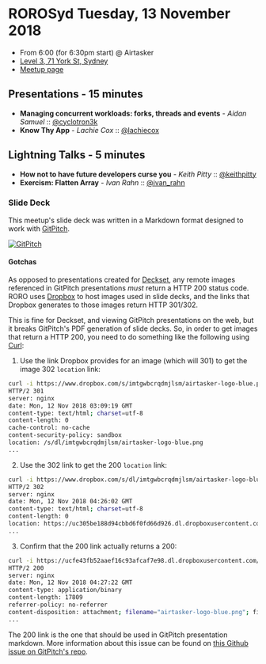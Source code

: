 # ROROSyd Tuesday, 13 November 2018

- From 6:00 (for 6:30pm start) @ Airtasker 
- [Level 3, 71 York St, Sydney][]
- [Meetup page][]

## Presentations - 15 minutes

- **Managing concurrent workloads: forks, threads and events** - _Aidan Samuel_ :: [@cyclotron3k][]
- **Know Thy App** - _Lachie Cox_ :: [@lachiecox][]

## Lightning Talks - 5 minutes

- **How not to have future developers curse you** - _Keith Pitty_ :: [@keithpitty][]
- **Exercism: Flatten Array** - _Ivan Rahn_ :: [@ivan_rahn][]

### Slide Deck

This meetup's slide deck was written in a Markdown format designed to work with
[GitPitch][].

[![GitPitch][GitPitch Badge]][GitPitch Presentation]

#### Gotchas

As opposed to presentations created for [Deckset][], any remote images
referenced in GitPitch presentations _must_ return a HTTP 200 status code.
RORO uses [Dropbox][] to host images used in slide decks, and the links that
Dropbox generates to those images return HTTP 301/302.

This is fine for Deckset, and viewing GitPitch presentations on the web, but it
breaks GitPitch's PDF generation of slide decks. So, in order to get images that
return a HTTP 200, you need to do something like the following using [Curl][]:

1. Use the link Dropbox provides for an image (which will 301) to get the image
302 `location` link:

```sh
curl -i https://www.dropbox.com/s/imtgwbcrqdmjlsm/airtasker-logo-blue.png?dl=1
HTTP/2 301
server: nginx
date: Mon, 12 Nov 2018 03:09:19 GMT
content-type: text/html; charset=utf-8
content-length: 0
cache-control: no-cache
content-security-policy: sandbox
location: /s/dl/imtgwbcrqdmjlsm/airtasker-logo-blue.png
...
```

2. Use the 302 link to get the 200 `location` link:

```sh
curl -i https://www.dropbox.com/s/dl/imtgwbcrqdmjlsm/airtasker-logo-blue.png
HTTP/2 302
server: nginx
date: Mon, 12 Nov 2018 04:26:02 GMT
content-type: text/html; charset=utf-8
content-length: 0
location: https://uc305be188d94cbbd6f0fd66d926.dl.dropboxusercontent.com/cd/0/get/AVWUrBS1j-W0fLcgYkKhYwulutvAU_Qr0UYwmAAXBRaWm7VNr5zZ5jaiGcmxq93T7FNYrTP5hHxz6Txp5kiT22KFV2Z_Dl6RgixU4O0EMBVnZkeDtbXeeuBBdPUpNbdbesimMf_jeP4uW5P0qhKCJhh9IuqGbPAeqSnFv2KJVo1f9mzfWMTuofmxyZBhr1iP6lU/file?dl=1
...
```

3. Confirm that the 200 link actually returns a 200:

```sh
curl -i https://ucfe43fb52aaef16c93afcaf7e98.dl.dropboxusercontent.com/cd/0/get/AVW5C0qKkc4WWBAfYnF5go_KVdXdygDoh0ZUH2yC5MYVLpNmah7ZswsBx8DZhlO5m8j_dMUa17xLuBUCOn81RVCkE-LI9thvrvd0h2zTiQJDA3X6i582kRkCL4xHpLHBdLF7lzFWDSajhFLxLOF7Rp4ls8g0KVvi_BU1qgVcLLj52BiN6ilbzUNP17p2tCJTyVg/file\?dl\=1
HTTP/2 200
server: nginx
date: Mon, 12 Nov 2018 04:27:22 GMT
content-type: application/binary
content-length: 17809
referrer-policy: no-referrer
content-disposition: attachment; filename="airtasker-logo-blue.png"; filename*=UTF-8''airtasker-logo-blue.png
...
```

The 200 link is the one that should be used in GitPitch presentation markdown.
More information about this issue can be found on
[this Github issue on GitPitch's repo][Remote images not showing in PDF].

[@cyclotron3k]: https://twitter.com/cyclotron3k
[@ivan_rahn]: https://twitter.com/ivan_rahn
[@keithpitty]: https://twitter.com/keithpitty
[@lachiecox]: https://twitter.com/lachiecox
[Curl]: https://curl.haxx.se/
[Deckset]: https://www.deckset.com/
[Dropbox]: https://www.dropbox.com
[GitPitch]: https://gitpitch.com/
[GitPitch Badge]: https://gitpitch.com/assets/badge.svg
[GitPitch Presentation]: https://gitpitch.com/rails-oceania/roro?p=2018/11/
[Level 3, 71 York St, Sydney]: https://goo.gl/maps/dADqL1QY5Hp
[Meetup page]: https://www.meetup.com/Ruby-On-Rails-Oceania-Sydney/events/kkrwkqyxpbrb/
[Remote images not showing in PDF]: https://github.com/gitpitch/gitpitch/issues/224
